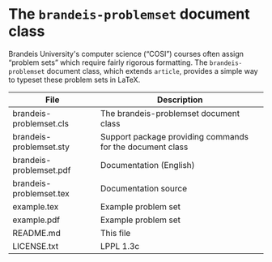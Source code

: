# The `brandeis-problemset` document class

Brandeis University's computer science (“COSI”) courses often assign “problem
sets” which require fairly rigorous formatting. The `brandeis-problemset`
document class, which extends `article`, provides a simple way to typeset these
problem sets in LaTeX.

File                        | Description
----------------------------|------------------------------
brandeis-problemset.cls     | The brandeis-problemset document class
brandeis-problemset.sty     | Support package providing commands for the document class
brandeis-problemset.pdf     | Documentation (English)
brandeis-problemset.tex     | Documentation source
example.tex                 | Example problem set
example.pdf                 | Example problem set
README.md                   | This file
LICENSE.txt                 | LPPL 1.3c
